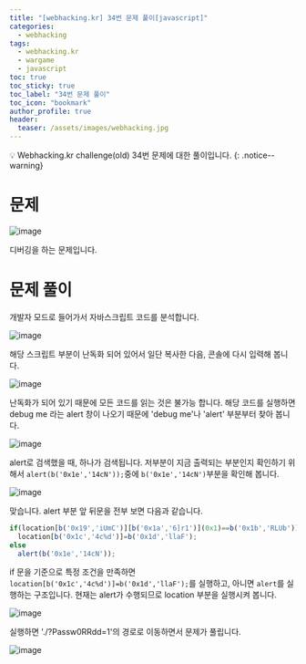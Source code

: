 ```yaml
---
title: "[webhacking.kr] 34번 문제 풀이[javascript]"
categories:
  - webhacking
tags:
  - webhacking.kr
  - wargame
  - javascript
toc: true
toc_sticky: true
toc_label: "34번 문제 풀이"
toc_icon: "bookmark"
author_profile: true
header:
  teaser: /assets/images/webhacking.jpg
---
```


💡 Webhacking.kr challenge(old) 34번 문제에 대한 풀이입니다.
{: .notice--warning}

# 문제
  ![image](https://user-images.githubusercontent.com/33647663/152670651-49acb4b3-a31b-4889-83b6-40d97436798d.png)

  디버깅을 하는 문제입니다.



# 문제 풀이
  개발자 모드로 들어가서 자바스크립트 코드를 분석합니다.

  ![image](https://user-images.githubusercontent.com/33647663/152670705-0f4d56f9-8084-4fb7-a2ca-7339eaef9d24.png)

  해당 스크립트 부분이 난독화 되어 있어서 일단 복사한 다음, 콘솔에 다시 입력해 봅니다.

  ![image](https://user-images.githubusercontent.com/33647663/152670718-e1f1ff3a-3b9a-4179-9626-24e06a2ea6ad.png)

  난독화가 되어 있기 때문에 모든 코드를 읽는 것은 불가능 합니다. 해당 코드를 실행하면 debug me 라는 alert 창이 나오기 때문에 'debug me'나 'alert' 부분부터 찾아 봅니다.

  ![image](https://user-images.githubusercontent.com/33647663/152670748-7a7f70a3-ccff-44fb-8517-8b7247839bb5.png)

  alert로 검색했을 때, 하나가 검색됩니다. 저부분이 지금 출력되는 부분인지 확인하기 위해서 ```alert(b('0x1e','14cN'));```중에 ```b('0x1e','14cN')```부분을 확인해 봅니다.

  ![image](https://user-images.githubusercontent.com/33647663/152670775-56534670-bd1d-4133-9d52-b82b3546d39a.png)

  맞습니다. alert 부분 앞 뒤문을 전부 보면 다음과 같습니다.

  ```javascript
  if(location[b('0x19','iUmC')][b('0x1a','6]r1')](0x1)==b('0x1b','RLUb'))
    location[b('0x1c','4c%d')]=b('0x1d','llaF');
  else 
    alert(b('0x1e','14cN'));
  ```

  if 문을 기준으로 특정 조건을 만족하면 ```location[b('0x1c','4c%d')]=b('0x1d','llaF');```를 실행하고, 아니면 ```alert```를 실행하는 구조입니다. 현재는 alert가 수행되므로 location 부분을 실행시켜 봅니다.

  ![image](https://user-images.githubusercontent.com/33647663/152670848-85994ea9-303c-48fe-b0fc-26b6844bdd07.png)

  실행하면 './?Passw0RRdd=1'의 경로로 이동하면서 문제가 풀립니다.

  ![image](https://user-images.githubusercontent.com/33647663/152670885-5103fe40-fdf8-4861-a5e6-cca53558708c.png)